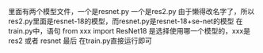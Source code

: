 里面有两个模型文件，一个是resnet.py 一个是res2.py 由于懒得改名字了，所以res2.py里面是resnet-18的模型，而resnet.py是resnet-18+se-net的模型
在train.py中，语句 from xxx import ResNet18 是选择使用哪一个模型的，xxx是res2 或者 resnet 
最后 在train.py直接运行即可
